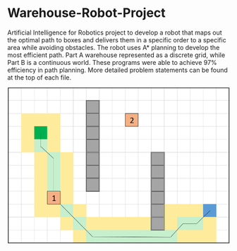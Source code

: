 # Warehouse-Robot-Project
Artificial Intelligence for Robotics project to develop a robot that maps out the optimal path to boxes and delivers them in a specific order to a specific area while avoiding obstacles. The robot uses A* planning to develop the most efficient path. Part A warehouse represented as a discrete grid, while Part B is a continuous world. These programs were able to achieve 97% efficiency in path planning. More detailed problem statements can be found at the top of each file.


![A Star](/a_star.PNG)
